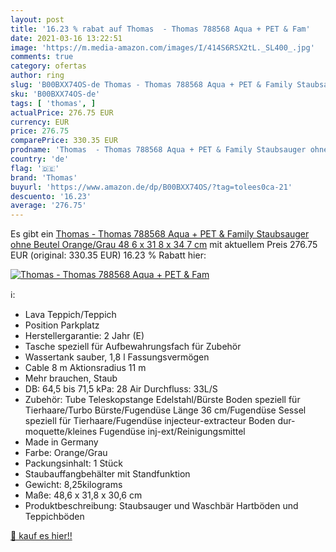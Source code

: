 ```yaml
---
layout: post
title: '16.23 % rabat auf Thomas  - Thomas 788568 Aqua + PET & Fam'
date: 2021-03-16 13:22:51
image: 'https://m.media-amazon.com/images/I/414S6RSX2tL._SL400_.jpg'
comments: true
category: ofertas
author: ring
slug: 'B00BXX74OS-de Thomas - Thomas 788568 Aqua + PET & Family Staubsauger...'
sku: 'B00BXX74OS-de'
tags: [ 'thomas', ]
actualPrice: 276.75 EUR
currency: EUR
price: 276.75
comparePrice: 330.35 EUR
prodname: 'Thomas  - Thomas 788568 Aqua + PET & Family Staubsauger ohne Beutel Orange/Grau 48 6 x 31 8 x 34 7 cm'
country: 'de'
flag: '🇩🇪'
brand: 'Thomas'
buyurl: 'https://www.amazon.de/dp/B00BXX74OS/?tag=tolees0ca-21'
descuento: '16.23'
average: '276.75'
---
```


Es gibt ein [Thomas  - Thomas 788568 Aqua + PET & Family Staubsauger ohne Beutel Orange/Grau 48 6 x 31 8 x 34 7 cm](https://www.amazon.de/dp/B00BXX74OS/?tag=tolees0ca-21) mit aktuellem Preis 276.75 EUR (original: 330.35 EUR) 16.23 % Rabatt hier:

[![Thomas  - Thomas 788568 Aqua + PET & Fam](https://m.media-amazon.com/images/I/414S6RSX2tL._SL400_.jpg)](https://www.amazon.de/dp/B00BXX74OS/?tag=tolees0ca-21)

ℹ️:

- Lava Teppich/Teppich
- Position Parkplatz
- Herstellergarantie: 2 Jahr (E)
- Tasche speziell für Aufbewahrungsfach für Zubehör
- Wassertank sauber, 1,8 l Fassungsvermögen
- Cable 8 m Aktionsradius 11 m
- Mehr brauchen, Staub
- DB: 64,5 bis 71,5 kPa: 28 Air Durchfluss: 33L/S
- Zubehör: Tube Teleskopstange Edelstahl/Bürste Boden speziell für Tierhaare/Turbo Bürste/Fugendüse Länge 36 cm/Fugendüse Sessel speziell für Tierhaare/Fugendüse injecteur-extracteur Boden dur-moquette/kleines Fugendüse inj-ext/Reinigungsmittel
- Made in Germany
- Farbe: Orange/Grau
- Packungsinhalt: 1 Stück
- Staubauffangbehälter mit Standfunktion
- Gewicht: 8,25kilograms
- Maße: 48,6 x 31,8 x 30,6 cm
- Produktbeschreibung: Staubsauger und Waschbär Hartböden und Teppichböden

[🛒 kauf es hier!!](https://www.amazon.de/dp/B00BXX74OS/?tag=tolees0ca-21)
